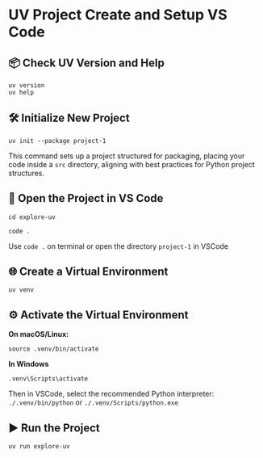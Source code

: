 # UV Project Create and Setup VS Code

## 📦 Check UV Version and Help
```
uv version
uv help
```
## 🛠️ Initialize New Project
```
uv init --package project-1
```
This command sets up a project structured for packaging, placing your code inside a `src` directory, aligning with best practices for Python project structures.
## 📂 Open the Project in VS Code
````
cd explore-uv

code .
````

Use `code .` on terminal or open the directory `project-1` in VSCode

## 🌐 Create a Virtual Environment
```
uv venv
```
## ⚙️ Activate the Virtual Environment

**On macOS/Linux:**
```
source .venv/bin/activate
```
**In Windows** 
```
.venv\Scripts\activate
```
Then in VSCode, select the recommended Python interpreter:
`./.venv/bin/python` or `./.venv/Scripts/python.exe`

## ▶️ Run the Project
```
uv run explore-uv
```
